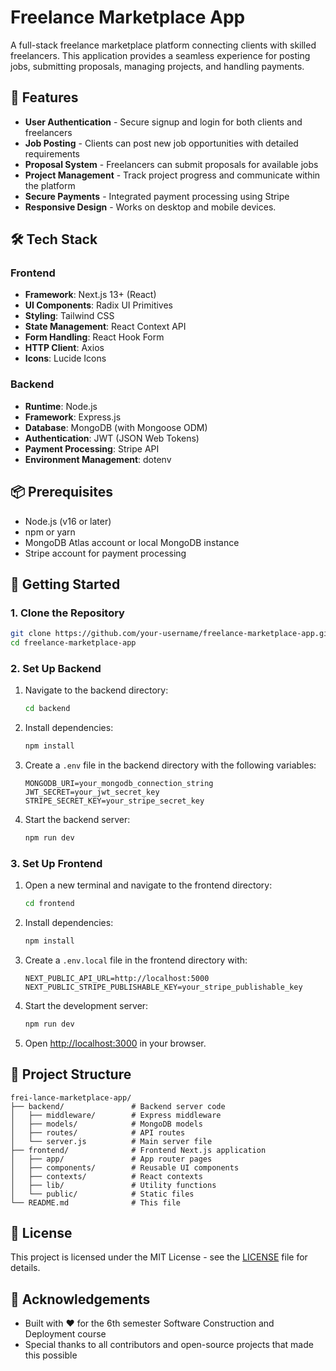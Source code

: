 # Freelance Marketplace App

A full-stack freelance marketplace platform connecting clients with skilled freelancers. This application provides a seamless experience for posting jobs, submitting proposals, managing projects, and handling payments.

## 🚀 Features

- **User Authentication** - Secure signup and login for both clients and freelancers
- **Job Posting** - Clients can post new job opportunities with detailed requirements
- **Proposal System** - Freelancers can submit proposals for available jobs
- **Project Management** - Track project progress and communicate within the platform
- **Secure Payments** - Integrated payment processing using Stripe
- **Responsive Design** - Works on desktop and mobile devices.

## 🛠️ Tech Stack

### Frontend
- **Framework**: Next.js 13+ (React)
- **UI Components**: Radix UI Primitives
- **Styling**: Tailwind CSS
- **State Management**: React Context API
- **Form Handling**: React Hook Form
- **HTTP Client**: Axios
- **Icons**: Lucide Icons

### Backend
- **Runtime**: Node.js
- **Framework**: Express.js
- **Database**: MongoDB (with Mongoose ODM)
- **Authentication**: JWT (JSON Web Tokens)
- **Payment Processing**: Stripe API
- **Environment Management**: dotenv

## 📦 Prerequisites

- Node.js (v16 or later)
- npm or yarn
- MongoDB Atlas account or local MongoDB instance
- Stripe account for payment processing

## 🚀 Getting Started

### 1. Clone the Repository

```bash
git clone https://github.com/your-username/freelance-marketplace-app.git
cd freelance-marketplace-app
```

### 2. Set Up Backend

1. Navigate to the backend directory:
   ```bash
   cd backend
   ```

2. Install dependencies:
   ```bash
   npm install
   ```

3. Create a `.env` file in the backend directory with the following variables:
   ```
   MONGODB_URI=your_mongodb_connection_string
   JWT_SECRET=your_jwt_secret_key
   STRIPE_SECRET_KEY=your_stripe_secret_key
   ```

4. Start the backend server:
   ```bash
   npm run dev
   ```

### 3. Set Up Frontend

1. Open a new terminal and navigate to the frontend directory:
   ```bash
   cd frontend
   ```

2. Install dependencies:
   ```bash
   npm install
   ```

3. Create a `.env.local` file in the frontend directory with:
   ```
   NEXT_PUBLIC_API_URL=http://localhost:5000
   NEXT_PUBLIC_STRIPE_PUBLISHABLE_KEY=your_stripe_publishable_key
   ```

4. Start the development server:
   ```bash
   npm run dev
   ```

5. Open [http://localhost:3000](http://localhost:3000) in your browser.

## 🔧 Project Structure

```
frei-lance-marketplace-app/
├── backend/               # Backend server code
│   ├── middleware/        # Express middleware
│   ├── models/            # MongoDB models
│   ├── routes/            # API routes
│   └── server.js          # Main server file
├── frontend/              # Frontend Next.js application
│   ├── app/               # App router pages
│   ├── components/        # Reusable UI components
│   ├── contexts/          # React contexts
│   ├── lib/               # Utility functions
│   └── public/            # Static files
└── README.md              # This file
```

## 📝 License

This project is licensed under the MIT License - see the [LICENSE](LICENSE) file for details.

## 🙏 Acknowledgements

- Built with ❤️ for the 6th semester Software Construction and Deployment course
- Special thanks to all contributors and open-source projects that made this possible
